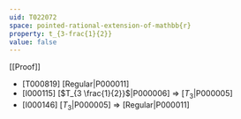 ```yaml
---
uid: T022072
space: pointed-rational-extension-of-mathbb{r}
property: t_{3-frac{1}{2}}
value: false
---
```

[[Proof]]

* [T000819] [Regular|P000011]
* [I000115] [$T_{3 \frac{1}{2}}$|P000006] => [$T_3$|P000005]
* [I000146] [$T_3$|P000005] => [Regular|P000011]

